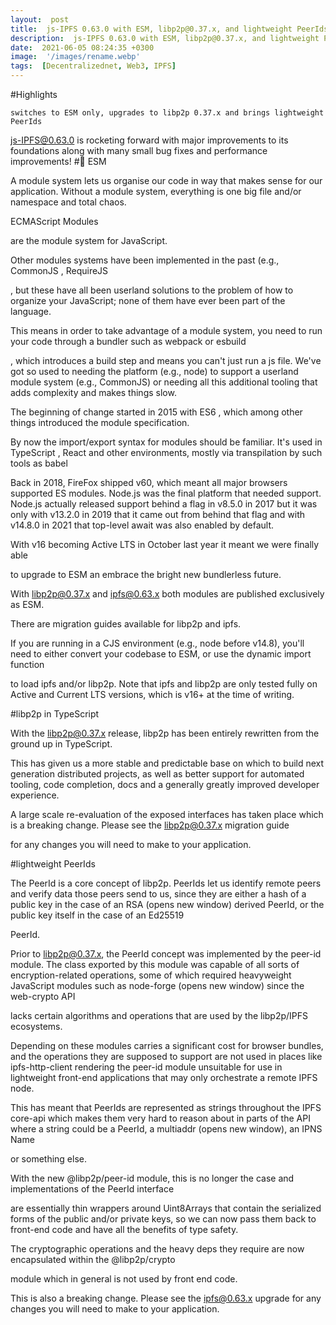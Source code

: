 ```yaml
---
layout:  post
title:  js-IPFS 0.63.0 with ESM, libp2p@0.37.x, and lightweight PeerIds
description:  js-IPFS 0.63.0 with ESM, libp2p@0.37.x, and lightweight PeerIds
date:  2021-06-05 08:24:35 +0300
image:  '/images/rename.webp'
tags:  [Decentralizednet, Web3, IPFS]
---
```

#Highlights

    switches to ESM only, upgrades to libp2p 0.37.x and brings lightweight PeerIds

js-IPFS@0.63.0 is rocketing forward with major improvements to its foundations along with many small bug fixes and performance improvements!
#🧱 ESM

A module system lets us organise our code in way that makes sense for our application. Without a module system, everything is one big file and/or namespace and total chaos.

ECMAScript Modules

are the module system for JavaScript.

Other modules systems have been implemented in the past (e.g., CommonJS
, RequireJS

, but these have all been userland solutions to the problem of how to organize your JavaScript; none of them have ever been part of the language.

This means in order to take advantage of a module system, you need to run your code through a bundler such as webpack
or esbuild

, which introduces a build step and means you can't just run a js file. We've got so used to needing the platform (e.g., node) to support a userland module system (e.g., CommonJS) or needing all this additional tooling that adds complexity and makes things slow.

The beginning of change started in 2015 with ES6
, which among other things introduced the module specification.

By now the import/export syntax for modules should be familiar. It's used in TypeScript
, React and other environments, mostly via transpilation by such tools as babel

Back in 2018, FireFox shipped v60, which meant all major browsers supported ES modules. Node.js was the final platform that needed support. Node.js actually released support behind a flag in v8.5.0 in 2017 but it was only with v13.2.0 in 2019 that it came out from behind that flag and with v14.8.0 in 2021 that top-level await was also enabled by default.

With v16 becoming Active LTS in October last year it meant we were finally able

to upgrade to ESM an embrace the bright new bundlerless future.

With libp2p@0.37.x and ipfs@0.63.x both modules are published exclusively as ESM.

There are migration guides available for libp2p and ipfs.

If you are running in a CJS environment (e.g., node before v14.8), you'll need to either convert your codebase to ESM, or use the dynamic import function

to load ipfs and/or libp2p. Note that ipfs and libp2p are only tested fully on Active and Current LTS versions, which is v16+ at the time of writing.

#libp2p in TypeScript

With the libp2p@0.37.x release, libp2p has been entirely rewritten from the ground up in TypeScript.

This has given us a more stable and predictable base on which to build next generation distributed projects, as well as better support for automated tooling, code completion, docs and a generally greatly improved developer experience.

A large scale re-evaluation of the exposed interfaces has taken place which is a breaking change. Please see the libp2p@0.37.x migration guide

for any changes you will need to make to your application.

#lightweight PeerIds

The PeerId
is a core concept of libp2p. PeerIds let us identify remote peers and verify data those peers send to us, since they are either a hash of a public key in the case of an RSA (opens new window) derived PeerId, or the public key itself in the case of an Ed25519

 PeerId.

Prior to libp2p@0.37.x, the PeerId concept was implemented by the peer-id
module. The class exported by this module was capable of all sorts of encryption-related operations, some of which required heavyweight JavaScript modules such as node-forge (opens new window) since the web-crypto API

lacks certain algorithms and operations that are used by the libp2p/IPFS ecosystems.

Depending on these modules carries a significant cost for browser bundles, and the operations they are supposed to support are not used in places like ipfs-http-client rendering the peer-id module unsuitable for use in lightweight front-end applications that may only orchestrate a remote IPFS node.

This has meant that PeerIds are represented as strings throughout the IPFS core-api
which makes them very hard to reason about in parts of the API where a string could be a PeerId, a multiaddr (opens new window), an IPNS Name

or something else.

With the new @libp2p/peer-id module, this is no longer the case and implementations of the PeerId interface

are essentially thin wrappers around Uint8Arrays that contain the serialized forms of the public and/or private keys, so we can now pass them back to front-end code and have all the benefits of type safety.

The cryptographic operations and the heavy deps they require are now encapsulated within the @libp2p/crypto

module which in general is not used by front end code.

This is also a breaking change. Please see the ipfs@0.63.x upgrade for any changes you will need to make to your application.
